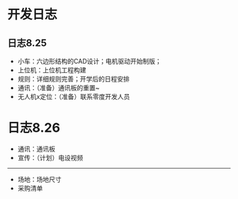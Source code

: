 # 开发日志

## 日志8.25

- 小车：六边形结构的CAD设计；电机驱动开始制版；
- 上位机：上位机工程构建
- 规则：详细规则完善；开学后的日程安排
- 通讯：（准备）通讯板的重置~
- 无人机x定位：（准备）联系零度开发人员

# 日志8.26

- 通讯：通讯板
- 宣传：（计划）电设视频

---

- 场地：场地尺寸
- 采购清单